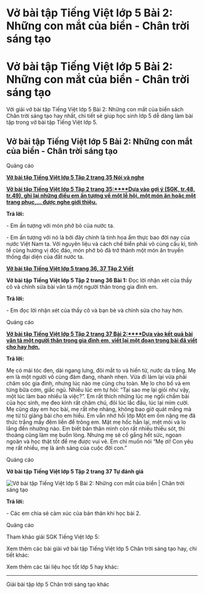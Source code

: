 # Vở bài tập Tiếng Việt lớp 5 Bài 2: Những con mắt của biển - Chân trời sáng tạo

# Vở bài tập Tiếng Việt lớp 5 Bài 2: Những con mắt của biển - Chân trời sáng tạo

Với giải vở bài tập Tiếng Việt lớp 5 Bài 2: Những con mắt của biển sách Chân trời sáng tạo hay nhất, chi tiết sẽ giúp học sinh lớp 5 dễ dàng làm bài tập trong vở bài tập Tiếng Việt lớp 5.

## Vở bài tập Tiếng Việt lớp 5 Bài 2: Những con mắt của biển - Chân trời sáng tạo

Quảng cáo

[**Vở bài tập Tiếng Việt lớp 5 Tập 2 trang 35 Nói và nghe**](https://vietjack.com/vbt-tieng-viet-5-ct/noi-va-nghe-trang-35-vbt-tieng-viet-5-tap-2.jsp)

[**Vở bài tập Tiếng Việt lớp 5 Tập 2 trang 35:****Dựa vào gợi ý (SGK, tr.48, tr.49), ghi lại những điều em ấn tượng về một lễ hội, một món ăn hoặc một trang phục,... được nghe giới thiệu.**](https://vietjack.com/vbt-tieng-viet-5-ct/dua-vao-goi-y-ghi-lai-nhung-dieu-em-an-tuong-ve-mot-le-hoi-vm.jsp)

**Trả lời:**

\- Em ấn tượng với món phở bò của nước ta.

\- Em ấn tượng với nó là bởi đây chính là tinh hoa ẩm thực bao đời nay của nước Việt Nam ta. Với nguyên liệu và cách chế biển phải vô cùng cầu kì, tinh tế cùng hương vị độc đáo, món phở bò đã trở thành một món ăn truyền thống đại diện của đất nước ta.

[**Vở bài tập Tiếng Việt lớp 5 trang 36, 37 Tập 2 Viết**](https://vietjack.com/vbt-tieng-viet-5-ct/viet-trang-36-vbt-tieng-viet-5-tap-2.jsp)

**Vở bài tập Tiếng Việt lớp 5 Tập 2 trang 36 Bài 1:** Đọc lời nhận xét của thầy cô và chỉnh sửa bài văn tả một người thân trong gia đình em.

**Trả lời:**

\- Em đọc lời nhận xét của thầy cô và bạn bè và chỉnh sửa cho hay hơn.

Quảng cáo

[**Vở bài tập Tiếng Việt lớp 5 Tập 2 trang 37 Bài 2:****Dựa vào kết quả bài văn tả một người thân trong gia đình em, viết lại một đoạn trong bài đã viết cho hay hơn.**](https://vietjack.com/vbt-tieng-viet-5-ct/dua-vao-ket-qua-bai-van-ta-mot-nguoi-than-trong-gia-dinh-em-vm.jsp)

**Trả lời:**

Mẹ có mái tóc đen, dài ngang lưng, đôi mắt to và hiền từ, nước da trắng. Mẹ em là một người vô cùng đảm đang, nhanh nhẹn. Vừa đi làm lại vừa phải chăm sóc gia đình, nhưng lúc nào mẹ cũng chu toàn. Mẹ lo cho bố và em từng bữa cơm, giấc ngủ. Nhiều lúc em tự hỏi: “Tại sao mẹ lại giỏi như vậy, một lúc làm bao nhiều là việc?”. Em rất thích những lúc mẹ ngồi chấm bài của học sinh, mẹ đeo kính rất chăm chú, đôi lúc lắc đầu, lúc lại mỉm cười. Mẹ cũng dạy em học bài, mẹ rất nhẹ nhàng, không bao giờ quát mắng mà mẹ từ từ giảng bài cho em hiểu. Em vẫn nhớ hồi lớp Một em ốm nặng mẹ đã thức trắng mấy đêm liền để trông em. Mặt mẹ hốc hẳn lại, mệt mỏi và lo lắng đến nhường nào. Em biết bản thân mình còn rất nhiều thiếu sót, thi thoảng cũng làm mẹ buồn lòng. Nhưng mẹ sẽ cố gắng hết sức, ngoan ngoãn và học thật tốt để mẹ được vui vẻ. Em chỉ muốn nói “Mẹ ơi! Con yêu mẹ rất nhiều, mẹ là ánh sáng của cuộc đời con.”

Quảng cáo

**Vở bài tập Tiếng Việt lớp 5 Tập 2 trang 37 Tự đánh giá**

![Vở bài tập Tiếng Việt lớp 5 Bài 2: Những con mắt của biển | Chân trời sáng tạo](https://vietjack.com/vbt-tieng-viet-5-ct/images/bai-2-nhung-con-mat-cua-bien-236788.PNG)

**Trả lời:**

\- Các em chia sẻ cảm xúc của bản thân khi học bài 2.

Quảng cáo

Tham khảo giải SGK Tiếng Việt lớp 5:

Xem thêm các bài giải vở bài tập Tiếng Việt lớp 5 Chân trời sáng tạo hay, chi tiết khác:

Xem thêm các tài liệu học tốt lớp 5 hay khác:

* * *

Giải bài tập lớp 5 Chân trời sáng tạo khác
